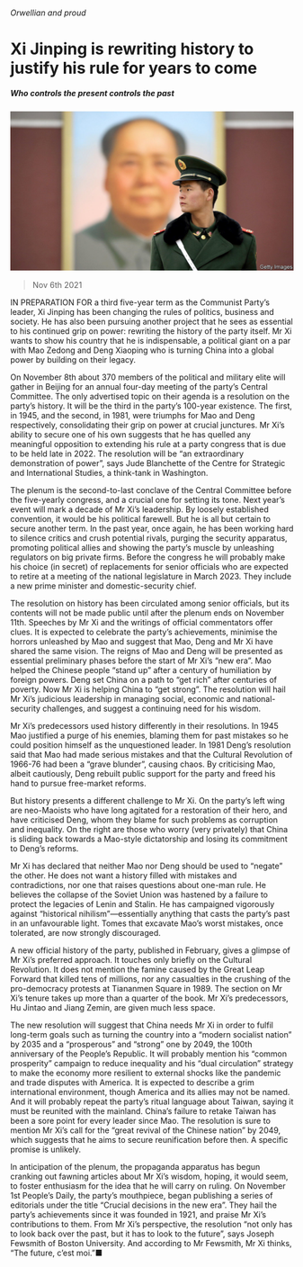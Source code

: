 ###### Orwellian and proud

# Xi Jinping is rewriting history to justify his rule for years to come 

##### Who controls the present controls the past 

![image](images/20211106_cnp502.jpg) 

> Nov 6th 2021 

IN PREPARATION FOR a third five-year term as the Communist Party’s leader, Xi Jinping has been changing the rules of politics, business and society. He has also been pursuing another project that he sees as essential to his continued grip on power: rewriting the history of the party itself. Mr Xi wants to show his country that he is indispensable, a political giant on a par with Mao Zedong and Deng Xiaoping who is turning China into a global power by building on their legacy.

On November 8th about 370 members of the political and military elite will gather in Beijing for an annual four-day meeting of the party’s Central Committee. The only advertised topic on their agenda is a resolution on the party’s history. It will be the third in the party’s 100-year existence. The first, in 1945, and the second, in 1981, were triumphs for Mao and Deng respectively, consolidating their grip on power at crucial junctures. Mr Xi’s ability to secure one of his own suggests that he has quelled any meaningful opposition to extending his rule at a party congress that is due to be held late in 2022. The resolution will be “an extraordinary demonstration of power”, says Jude Blanchette of the Centre for Strategic and International Studies, a think-tank in Washington.


The plenum is the second-to-last conclave of the Central Committee before the five-yearly congress, and a crucial one for setting its tone. Next year’s event will mark a decade of Mr Xi’s leadership. By loosely established convention, it would be his political farewell. But he is all but certain to secure another term. In the past year, once again, he has been working hard to silence critics and crush potential rivals, purging the security apparatus, promoting political allies and showing the party’s muscle by unleashing regulators on big private firms. Before the congress he will probably make his choice (in secret) of replacements for senior officials who are expected to retire at a meeting of the national legislature in March 2023. They include a new prime minister and domestic-security chief.

The resolution on history has been circulated among senior officials, but its contents will not be made public until after the plenum ends on November 11th. Speeches by Mr Xi and the writings of official commentators offer clues. It is expected to celebrate the party’s achievements, minimise the horrors unleashed by Mao and suggest that Mao, Deng and Mr Xi have shared the same vision. The reigns of Mao and Deng will be presented as essential preliminary phases before the start of Mr Xi’s “new era”. Mao helped the Chinese people “stand up” after a century of humiliation by foreign powers. Deng set China on a path to “get rich” after centuries of poverty. Now Mr Xi is helping China to “get strong”. The resolution will hail Mr Xi’s judicious leadership in managing social, economic and national-security challenges, and suggest a continuing need for his wisdom.

Mr Xi’s predecessors used history differently in their resolutions. In 1945 Mao justified a purge of his enemies, blaming them for past mistakes so he could position himself as the unquestioned leader. In 1981 Deng’s resolution said that Mao had made serious mistakes and that the Cultural Revolution of 1966-76 had been a “grave blunder”, causing chaos. By criticising Mao, albeit cautiously, Deng rebuilt public support for the party and freed his hand to pursue free-market reforms.

But history presents a different challenge to Mr Xi. On the party’s left wing are neo-Maoists who have long agitated for a restoration of their hero, and have criticised Deng, whom they blame for such problems as corruption and inequality. On the right are those who worry (very privately) that China is sliding back towards a Mao-style dictatorship and losing its commitment to Deng’s reforms.

Mr Xi has declared that neither Mao nor Deng should be used to “negate” the other. He does not want a history filled with mistakes and contradictions, nor one that raises questions about one-man rule. He believes the collapse of the Soviet Union was hastened by a failure to protect the legacies of Lenin and Stalin. He has campaigned vigorously against “historical nihilism”—essentially anything that casts the party’s past in an unfavourable light. Tomes that excavate Mao’s worst mistakes, once tolerated, are now strongly discouraged.

A new official history of the party, published in February, gives a glimpse of Mr Xi’s preferred approach. It touches only briefly on the Cultural Revolution. It does not mention the famine caused by the Great Leap Forward that killed tens of millions, nor any casualties in the crushing of the pro-democracy protests at Tiananmen Square in 1989. The section on Mr Xi’s tenure takes up more than a quarter of the book. Mr Xi’s predecessors, Hu Jintao and Jiang Zemin, are given much less space.

The new resolution will suggest that China needs Mr Xi in order to fulfil long-term goals such as turning the country into a “modern socialist nation” by 2035 and a “prosperous” and “strong” one by 2049, the 100th anniversary of the People’s Republic. It will probably mention his “common prosperity” campaign to reduce inequality and his “dual circulation” strategy to make the economy more resilient to external shocks like the pandemic and trade disputes with America. It is expected to describe a grim international environment, though America and its allies may not be named. And it will probably repeat the party’s ritual language about Taiwan, saying it must be reunited with the mainland. China’s failure to retake Taiwan has been a sore point for every leader since Mao. The resolution is sure to mention Mr Xi’s call for the “great revival of the Chinese nation” by 2049, which suggests that he aims to secure reunification before then. A specific promise is unlikely.

In anticipation of the plenum, the propaganda apparatus has begun cranking out fawning articles about Mr Xi’s wisdom, hoping, it would seem, to foster enthusiasm for the idea that he will carry on ruling. On November 1st People’s Daily, the party’s mouthpiece, began publishing a series of editorials under the title “Crucial decisions in the new era”. They hail the party’s achievements since it was founded in 1921, and praise Mr Xi’s contributions to them. From Mr Xi’s perspective, the resolution “not only has to look back over the past, but it has to look to the future”, says Joseph Fewsmith of Boston University. And according to Mr Fewsmith, Mr Xi thinks, “The future, c’est moi.”■

